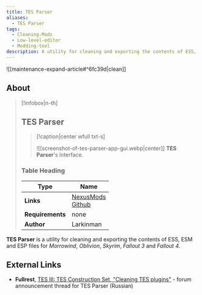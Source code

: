 ```yaml
---
title: TES Parser
aliases:
  - TES Parser
tags:
  - Cleaning-Mods
  - Low-level-editor
  - Modding-tool
description: A utility for cleaning and exporting the contents of ESS, ESM and ESP files for Morrowind, Oblivion, Skyrim, Fallout 3 and Fallout 4.
---
```


![[maintenance-expand-article#^6fc39d|clean]]

## About

> [!infobox|n-th]
> 
> ## TES Parser
> 
> > [!caption|center wfull txt-s]
> > 
> > ![[screenshot-of-tes-parser-app-gui.webp|center]]
> > **TES Parser**'s interface.
> 
> ### Table Heading
> 
> | Type | Name |
> | --- | --- |
> | **Links** | [NexusMods](https://www.nexusmods.com/morrowind/mods/52850)<br>[Github](https://github.com/Larkin-man/TES-parser) |
> | **Requirements** | none |
> | **Author** | Larkinman |

**TES Parser** is a utility for cleaning and exporting the contents of ESS, ESM and ESP files for _Morrowind_, _Oblivion_, _Skyrim_, _Fallout 3_ and _Fallout 4_.

## External Links

- **Fullrest**, [TES III: TES Construction Set, "Cleaning TES plugins"](https://www.fullrest.ru/forum/topic/41528-chistka-plaginov-tes/) - forum announcement thread for TES Parser (Russian)